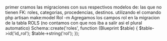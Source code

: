 primer cramos las migraciones con sus respectivos modelos de:
las que no tienen FK:
roles, 
categorias, 
procedencias, 
destinos. 
utilizando el comando
php artisan make:model Rol -m
Agregamos los campos rol en la migracion de la tabla ROLS (no contamos con que nos iba a salir asi el plural automatico)
Schema::create('roles', function (Blueprint $table) {
    $table->id('id_rol');
    $table->string('rol');
});
